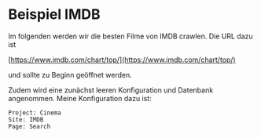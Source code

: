 # Beispiel IMDB

Im folgenden werden wir die besten Filme von IMDB crawlen. Die URL dazu ist

[https://www.imdb.com/chart/top/](https://www.imdb.com/chart/top/)

und sollte zu Beginn geöffnet werden.

Zudem wird eine zunächst leeren Konfiguration und Datenbank angenommen. Meine
Konfiguration dazu ist:

```
Project: Cinema
Site: IMDB
Page: Search
```
